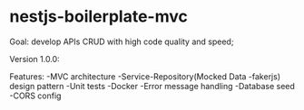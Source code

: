 # nestjs-boilerplate-mvc
Goal: develop APIs CRUD with high code quality and speed;

Version 1.0.0:

Features: 
-MVC architecture
-Service-Repository(Mocked Data -fakerjs) design pattern
-Unit tests
-Docker
-Error message handling
-Database seed
-CORS config
